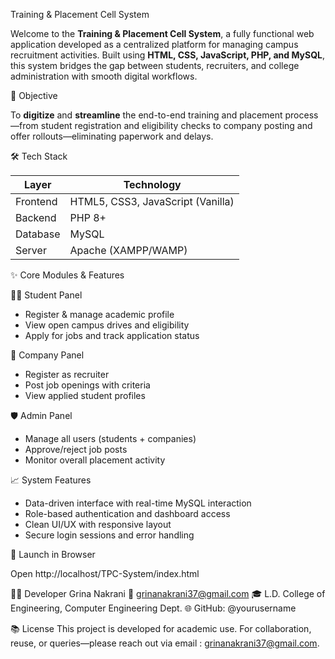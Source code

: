 Training & Placement Cell System

Welcome to the **Training & Placement Cell System**, a fully functional web application developed as a centralized platform for managing campus recruitment activities. Built using **HTML, CSS, JavaScript, PHP, and MySQL**, this system bridges the gap between students, recruiters, and college administration with smooth digital workflows.

🎯 Objective

To **digitize** and **streamline** the end-to-end training and placement process—from student registration and eligibility checks to company posting and offer rollouts—eliminating paperwork and delays.

🛠 Tech Stack

| Layer      | Technology          |
|------------|---------------------|
| Frontend   | HTML5, CSS3, JavaScript (Vanilla) |
| Backend    | PHP 8+              |
| Database   | MySQL               |
| Server     | Apache (XAMPP/WAMP) |

✨ Core Modules & Features

👨‍🎓 Student Panel
- Register & manage academic profile  
- View open campus drives and eligibility  
- Apply for jobs and track application status  

🏢 Company Panel
- Register as recruiter  
- Post job openings with criteria  
- View applied student profiles  

🛡️ Admin Panel
- Manage all users (students + companies)  
- Approve/reject job posts  
- Monitor overall placement activity  

📈 System Features
- Data-driven interface with real-time MySQL interaction  
- Role-based authentication and dashboard access  
- Clean UI/UX with responsive layout  
- Secure login sessions and error handling  

🧪 Launch in Browser

Open http://localhost/TPC-System/index.html

👨‍💻 Developer
Grina Nakrani
📧 grinanakrani37@gmail.com
🎓 L.D. College of Engineering, Computer Engineering Dept.
🌐 GitHub: @yourusername

📚 License
This project is developed for academic use.
For collaboration, reuse, or queries—please reach out via email : grinanakrani37@gmail.com.
